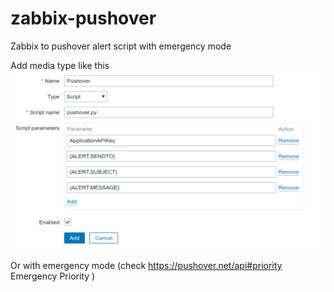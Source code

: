 # zabbix-pushover
Zabbix to pushover alert script with emergency mode

Add media type like this 
![without-emergency.png](without-emergency.png?raw=true "without-emergency")

Or with emergency mode (check https://pushover.net/api#priority Emergency Priority )

